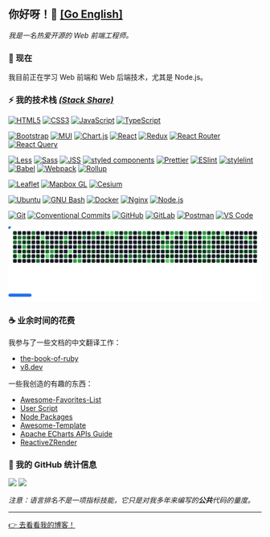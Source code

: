 ## 你好呀！👋 [[Go English]](./README.md)

_我是一名热爱开源的 Web 前端工程师。_

### 🔭 现在

我目前正在学习 Web 前端和 Web 后端技术，尤其是 Node.js。

### ⚡ 我的技术栈 [_(Stack Share)_](https://stackshare.io/wang1212/my-stack)

[![HTML5](https://img.shields.io/badge/-HTML5-E34F26?style=flat-square&logo=html5&logoColor=ffffff)](https://developer.mozilla.org/en-US/docs/Glossary/HTML5)
[![CSS3](https://img.shields.io/badge/-CSS3-1572B6?style=flat-square&logo=css3&logoColor=ffffff)](https://developer.mozilla.org/en-US/docs/Web/CSS)
[![JavaScript](https://img.shields.io/badge/-JavaScript-F7DF1E?style=flat-square&logo=javascript&logoColor=ffffff)](https://developer.mozilla.org/en-US/docs/Web/JavaScript)
[![TypeScript](https://img.shields.io/badge/-TypeScript-3178C6?style=flat-square&logo=typescript&logoColor=ffffff)](https://www.typescriptlang.org/)

[![Bootstrap](https://img.shields.io/badge/-Bootstrap-7952B3?style=flat-square&logo=bootstrap&logoColor=ffffff)](https://getbootstrap.com/)
[![MUI](https://img.shields.io/badge/-MUI-007FFF?style=flat-square&logo=mui&logoColor=ffffff)](https://mui.com/)
[![Chart.js](https://img.shields.io/badge/-Chart.js-FF6384?style=flat-square&logo=Chart.js&logoColor=ffffff)](https://www.chartjs.org/)
[![React](https://img.shields.io/badge/-React-20232A?style=flat-square&logo=react)](https://reactjs.org/)
[![Redux](https://img.shields.io/badge/-Redux-764ABC?style=flat-square&logo=redux)](https://redux.js.org/)
[![React Router](https://img.shields.io/badge/-React_Router-121212?style=flat-square&logo=react-router)](https://reactrouter.com/)
[![React Query](https://img.shields.io/badge/-React_Query-EEEEEE?style=flat-square&logo=react-query)](https://react-query.tanstack.com/)

<!-- ![Vue.js](https://img.shields.io/badge/-Vue.js-%232c3e50?style=flat-square&logo=vuedotjs) -->

[![Less](https://img.shields.io/badge/-Less-1D365D?style=flat-square&logo=less&logoColor=ffffff)](https://lesscss.org/)
[![Sass](https://img.shields.io/badge/-Sass-CC6699?style=flat-square&logo=sass&logoColor=ffffff)](https://sass-lang.com/)
[![JSS](https://img.shields.io/badge/-JSS-F7DF1E?style=flat-square&logo=jss&logoColor=000000)](https://cssinjs.org/)
[![styled components](https://img.shields.io/badge/-styled_components-DB7093?style=flat-square&logo=styled-components&logoColor=ffffff)](https://styled-components.com/)
[![Prettier](https://img.shields.io/badge/-Prettier-1A2B34?style=flat-square&logo=prettier)](https://prettier.io/)
[![ESlint](https://img.shields.io/badge/-ESLint-4B32C3?style=flat-square&logo=eslint)](https://eslint.org/)
[![stylelint](https://img.shields.io/badge/-stylelint-263238?style=flat-square&logo=stylelint)](https://stylelint.io/)
[![Babel](https://img.shields.io/badge/-Babel-3B3C38?style=flat-square&logo=babel)](https://babeljs.io/)
[![Webpack](https://img.shields.io/badge/-Webpack-2B3A42?style=flat-square&logo=webpack)](https://webpack.js.org/)
[![Rollup](https://img.shields.io/badge/-Rollup-EC4A3F?style=flat-square&logo=rollupdotjs&logoColor=ffffff)](https://rollupjs.org/)

[![Leaflet](https://img.shields.io/badge/-Leaflet-199900?style=flat-square&logo=leaflet&logoColor=ffffff)](https://leafletjs.com/)
[![Mapbox GL](https://img.shields.io/badge/-Mapbox_GL-000000?style=flat-square&logo=mapbox&logoColor=ffffff)](https://www.mapbox.com/mapbox-gljs)
[![Cesium](https://img.shields.io/badge/-Cesium-0F6269?style=flat-square&logo=cesium)](https://cesium.com/)

<!-- ![Stylus](https://img.shields.io/badge/-Stylus-%23333333?style=flat-square&logo=stylus) -->
<!-- ![TailwindCss](https://img.shields.io/badge/-TailwindCss-%231a202c?style=flat-square&logo=tailwind-css) -->
<!-- ![Windicss](https://img.shields.io/badge/-WindiCss-%23000000?style=flat-square&logo=tailwind-css&&logoColor=48B0F1) -->
<!-- ![Vite](https://img.shields.io/badge/-Vite-%23646CFF?style=flat-square&logo=vite&logoColor=ffffff) -->
<!-- ![Netlify](https://img.shields.io/badge/-Netlify-%2300C7B7?style=flat-square&logo=netlify&logoColor=ffffff) -->

[![Ubuntu](https://img.shields.io/badge/-Ubuntu-E95420?style=flat-square&logo=ubuntu&logoColor=ffffff)](https://ubuntu.com/)
[![GNU Bash](https://img.shields.io/badge/-GNU_Bash-2D3A3E?style=flat-square&logo=gnu-bash)](https://www.gnu.org/software/bash/)
[![Docker](https://img.shields.io/badge/-Docker-2496ED?style=flat-square&logo=docker&logoColor=ffffff)](https://www.docker.com/)
[![Nginx](https://img.shields.io/badge/-Nginx-009639?style=flat-square&logo=nginx&logoColor=ffffff)](https://nginx.org/)
[![Node.js](https://img.shields.io/badge/-Node.js-333333?style=flat-square&logo=node.js)](https://nodejs.dev/)

[![Git](https://img.shields.io/badge/-Git-F05032?style=flat-square&logo=git&logoColor=ffffff)](https://git-scm.com/)
[![Conventional Commits](https://img.shields.io/badge/-Conventional_Commits-FE5196?style=flat-square&logo=Conventional-Commits&logoColor=ffffff)](https://www.conventionalcommits.org/)
[![GitHub](https://img.shields.io/badge/-GitHub-2D333B?style=flat-square&logo=github)](https://github.com/)
[![GitLab](https://img.shields.io/badge/-GitLab-FCA121?style=flat-square&logo=gitlab)](https://about.gitlab.com/)
[![Postman](https://img.shields.io/badge/-Postman-FF6C37?style=flat-square&logo=postman&logoColor=ffffff)](https://www.postman.com/)
[![VS Code](https://img.shields.io/badge/-VSCode-007ACC?style=flat-square&logo=visual-studio-code)](https://code.visualstudio.com/)

<p align="center">
  <!-- Dark theme SVG -->
  <img src="images/breakout-dark.svg#gh-dark-mode-only" alt="GitHub Breakout" />
</p>

### ☕ 业余时间的花费

我参与了一些文档的中文翻译工作：

- [the-book-of-ruby](https://wang1212.github.io/the-book-of-ruby/)
- [v8.dev](https://v8.js.cn/)

一些我创造的有趣的东西：

- [Awesome-Favorites-List](https://wang1212.github.io/awesome-favorites-list)
- [User Script](https://github.com/wang1212/user-script)
- [Node Packages](https://www.npmjs.com/~wang1212)
- [Awesome-Template](https://github.com/wang1212/awesome-template)
- [Apache ECharts APIs Guide](https://wang1212.github.io/echarts-api-docs/)
- [ReactiveZRender](https://github.com/wang1212/reactive-zrender)

### 🍺 我的 GitHub 统计信息

<p>
  <img height="180rem" src="https://github-readme-stats.vercel.app/api?username=wang1212&show_icons=true&locale=cn" />
  <img height="180rem" src="https://github-readme-stats.vercel.app/api/top-langs/?layout=compact&username=wang1212&exclude_repo=wang1212.github.io&langs_count=10&hide=html,ejs&locale=cn" />

_注意：语言排名不是一项指标技能，它只是对我多年来编写的**公共**代码的量度。_

</p>

---

[:point_right: 去看看我的博客！](https://wang1212.github.io/)

